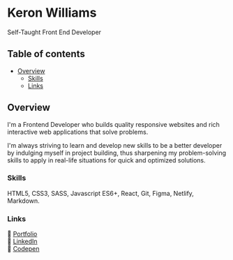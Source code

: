 # Keron Williams

Self-Taught Front End Developer

## Table of contents

- [Overview](#overview)
  - [Skills](#skills)
  - [Links](#links)

## Overview

I'm a Frontend Developer who builds quality responsive websites and rich interactive web applications that solve problems.

I'm always striving to learn and develop new skills to be a better developer by indulging myself in project building, thus sharpening my problem-solving skills to apply in real-life situations for quick and optimized solutions.

### Skills

HTML5, CSS3, SASS, Javascript ES6+, React, Git, Figma, Netlify, Markdown.

### Links

🔗 [Portfolio](https://ikeronx.github.io/portfolio-v2/)<br>
🔗 [LinkedIn](https://www.linkedin.com/in/keron-williams/)<br>
🔗 [Codepen](https://codepen.io/ikeronx)
